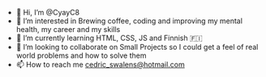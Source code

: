 - 👋 Hi, I’m @CyayC8
- 👀 I’m interested in Brewing coffee, coding and improving my mental health, my career and my skills
- 🌱 I’m currently learning HTML, CSS, JS and Finnish 🇫🇮
- 💞️ I’m looking to collaborate on Small Projects so I could get a feel of real world problems and how to solve them
- 📫 How to reach me cedric_swalens@hotmail.com

<!---
CyayC8/CyayC8 is a ✨ special ✨ repository because its `README.md` (this file) appears on your GitHub profile.
You can click the Preview link to take a look at your changes.
--->
